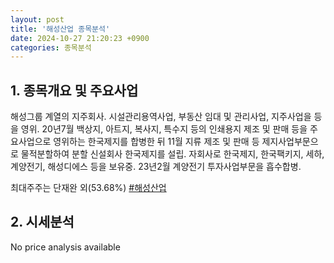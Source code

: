 ```yaml
---
layout: post
title: '해성산업 종목분석'
date: 2024-10-27 21:20:23 +0900
categories: 종목분석
---
```


## 1. 종목개요 및 주요사업

해성그룹 계열의 지주회사. 시설관리용역사업, 부동산 임대 및 관리사업, 지주사업을 등을 영위. 20년7월 백상지, 아트지, 복사지, 특수지 등의 인쇄용지 제조 및 판매 등을 주요사업으로 영위하는 한국제지를 합병한 뒤 11월 지류 제조 및 판매 등 제지사업부문으로 물적분할하여 분할 신설회사 한국제지를 설립. 자회사로 한국제지, 한국팩키지, 세하, 계양전기, 해성디에스 등을 보유중. 23년2월 계양전기 투자사업부문을 흡수합병.

최대주주는 단재완 외(53.68%)
[#해성산업](#)

## 2. 시세분석

No price analysis available
